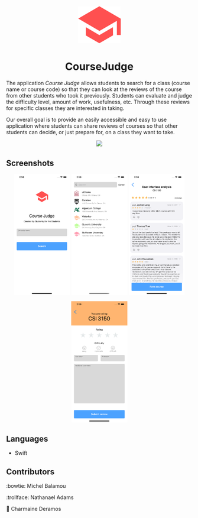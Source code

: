 # <div align="center">![CourseJudge_Logo](images/logo.png)</div>
# <div align="center">CourseJudge</div>

The application *Course Judge* allows students to search for a class (course name or course code) so that they can look at the reviews of the course from other students who took it previously. Students can evaluate and judge the difficulty level, amount of work, usefulness, etc. Through these reviews for specific classes they are interested in taking. 

Our overall goal is to provide an easily accessible and easy to use application where students can share reviews of courses so that other students can decide, or just prepare for, on a class they want to take. 

  <p align="center">
  <img src="images/course_judge.gif" width="30%"/>
  </p>

## Screenshots

  <p align="center">
  <img src="images/main.png" width="30%"/> <img src="images/search.png" width="30%"/> <img src="images/reviews.png" width="30%"/>
  </p>

  <p align="center">
  <img src="images/rate.png" width="30%"/>
  </p>

## Languages

  - Swift

## Contributors
  
  :bowtie: Michel Balamou

  :trollface: Nathanael Adams

  :information_desk_person: Charmaine Deramos
